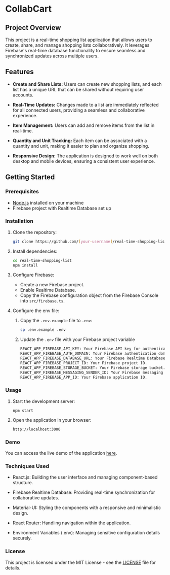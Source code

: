 # CollabCart

## Project Overview

This project is a real-time shopping list application that allows users to create, share, and manage shopping lists collaboratively. It leverages Firebase's real-time database functionality to ensure seamless and synchronized updates across multiple users.

## Features

- **Create and Share Lists:** Users can create new shopping lists, and each list has a unique URL that can be shared without requiring user accounts.

- **Real-Time Updates:** Changes made to a list are immediately reflected for all connected users, providing a seamless and collaborative experience.

- **Item Management:** Users can add and remove items from the list in real-time.

- **Quantity and Unit Tracking:** Each item can be associated with a quantity and unit, making it easier to plan and organize shopping.

- **Responsive Design:** The application is designed to work well on both desktop and mobile devices, ensuring a consistent user experience.



## Getting Started

### Prerequisites

- [Node.js](https://nodejs.org/) installed on your machine
- Firebase project with Realtime Database set up

### Installation

1.  Clone the repository:

    ```bash
    git clone https://github.com/[your-username]/real-time-shopping-list.git
    ```

2.  Install dependencies:

    ```bash
    cd real-time-shopping-list
    npm install
    ```

3.  Configure Firebase:

    - Create a new Firebase project.
    - Enable Realtime Database.
    - Copy the Firebase configuration object from the Firebase Console into `src/firebase.ts`.

4.  Configure the env file: 
    1. Copy the `.env.example` file to `.env`:

        ```bash
        cp .env.example .env
        ```

    2. Update the `.env` file with your Firebase project variable

        ```bash
        REACT_APP_FIREBASE_API_KEY: Your Firebase API key for authentication.
        REACT_APP_FIREBASE_AUTH_DOMAIN: Your Firebase authentication domain.
        REACT_APP_FIREBASE_DATABASE_URL: Your Firebase Realtime Database URL.
        REACT_APP_FIREBASE_PROJECT_ID: Your Firebase project ID.
        REACT_APP_FIREBASE_STORAGE_BUCKET: Your Firebase storage bucket.
        REACT_APP_FIREBASE_MESSAGING_SENDER_ID: Your Firebase messaging sender ID.
        REACT_APP_FIREBASE_APP_ID: Your Firebase application ID.
        ```

### Usage

1. Start the development server:

   ```
   npm start
   ```

2. Open the application in your browser:

   ```
   http://localhost:3000
   ```

### Demo

You can access the live demo of the application [here](https://collab-cart-red.vercel.app/).

### Techniques Used
- React.js: Building the user interface and managing component-based structure.

- Firebase Realtime Database: Providing real-time synchronization for collaborative updates.

- Material-UI: Styling the components with a responsive and minimalistic design.

- React Router: Handling navigation within the application.

- Environment Variables (.env): Managing sensitive configuration details securely.

### License

This project is licensed under the MIT License - see the [LICENSE](LICENSE) file for details.
